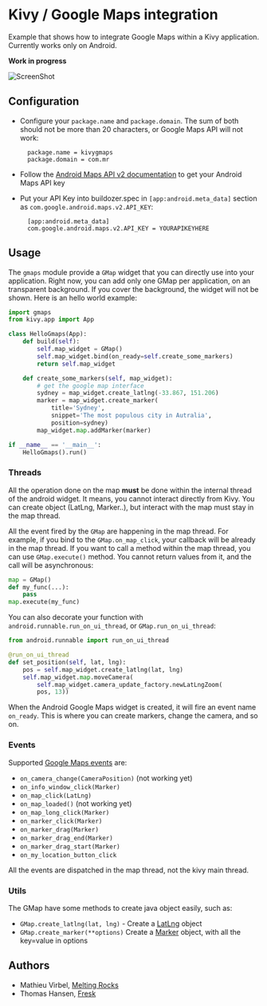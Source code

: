 Kivy / Google Maps integration
==============================

Example that shows how to integrate Google Maps within a Kivy application.
Currently works only on Android.

**Work in progress**

![ScreenShot](https://raw.github.com/tito/kivy-gmaps/master/screenshot.png)

Configuration
-------------

* Configure your `package.name` and `package.domain`. The sum of both should
  not be more than 20 characters, or Google Maps API will not work:

        package.name = kivygmaps
        package.domain = com.mr

* Follow the [Android Maps API v2 documentation](https://developers.google.com/maps/documentation/android/start#the_google_maps_api_key) to get your Android Maps API key
* Put your API Key into buildozer.spec in `[app:android.meta_data]` section as
  `com.google.android.maps.v2.API_KEY`:

        [app:android.meta_data]
        com.google.android.maps.v2.API_KEY = YOURAPIKEYHERE

Usage
-----

The `gmaps` module provide a `GMap` widget that you can directly use into your
application. Right now, you can add only one GMap per application, on an
transparent background. If you cover the background, the widget will not be
shown. Here is an hello world example:

```python
import gmaps
from kivy.app import App

class HelloGmaps(App):
    def build(self):
        self.map_widget = GMap()
        self.map_widget.bind(on_ready=self.create_some_markers)
        return self.map_widget

    def create_some_markers(self, map_widget):
        # get the google map interface
        sydney = map_widget.create_latlng(-33.867, 151.206)
        marker = map_widget.create_marker(
            title='Sydney',
            snippet='The most populous city in Autralia',
            position=sydney)
        map_widget.map.addMarker(marker)

if __name__ == '__main__':
    HelloGmaps().run()
```

### Threads

All the operation done on the map **must** be done within the internal thread
of the android widget. It means, you cannot interact directly from Kivy. You
can create object (LatLng, Marker..), but interact with the map must stay in
the map thread.

All the event fired by the `GMap` are happening in the map thread. For example,
if you bind to the `GMap.on_map_click`, your callback will be already in the
map thread. If you want to call a method within the map thread, you can use
`GMap.execute()` method. You cannot return values from it, and the call
will be asynchronous:

```python
map = GMap()
def my_func(...):
    pass
map.execute(my_func)
```

You can also decorate your function with `android.runnable.run_on_ui_thread`, or `GMap.run_on_ui_thread`:

```python
from android.runnable import run_on_ui_thread

@run_on_ui_thread
def set_position(self, lat, lng):
    pos = self.map_widget.create_latlng(lat, lng)
    self.map_widget.map.moveCamera(
        self.map_widget.camera_update_factory.newLatLngZoom(
        pos, 13))
```

When the Android Google Maps widget is created, it will fire an event name
`on_ready`. This is where you can create markers, change the camera, and so on.

### Events

Supported [Google Maps events](https://developers.google.com/maps/documentation/android/reference/com/google/android/gms/maps/GoogleMap) are:

* `on_camera_change(CameraPosition)` (not working yet)
* `on_info_window_click(Marker)`
* `on_map_click(LatLng)`
* `on_map_loaded()` (not working yet)
* `on_map_long_click(Marker)`
* `on_marker_click(Marker)`
* `on_marker_drag(Marker)`
* `on_marker_drag_end(Marker)`
* `on_marker_drag_start(Marker)`
* `on_my_location_button_click`

All the events are dispatched in the map thread, not the kivy main thread.

### Utils

The GMap have some methods to create java object easily, such as:

* `GMap.create_latlng(lat, lng)` - Create a [LatLng](https://developers.google.com/maps/documentation/android/reference/com/google/android/gms/maps/model/LatLng) object
* `GMap.create_marker(**options)` Create a [Marker](https://developers.google.com/maps/documentation/android/reference/com/google/android/gms/maps/model/Marker) object, with all the key=value in options

## Authors

- Mathieu Virbel, [Melting Rocks](http://meltingrocks.com/)
- Thomas Hansen, [Fresk](http://fresklabs.com)
